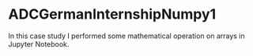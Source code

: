 # ADCGermanInternshipNumpy1
In this case study I performed some mathematical operation on arrays in Jupyter Notebook.
